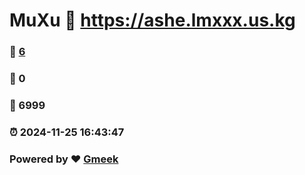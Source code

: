 # MuXu :link: https://ashe.lmxxx.us.kg 
### :page_facing_up: [6](https://ashe.lmxxx.us.kg/tag.html) 
### :speech_balloon: 0 
### :hibiscus: 6999 
### :alarm_clock: 2024-11-25 16:43:47 
### Powered by :heart: [Gmeek](https://github.com/Meekdai/Gmeek)

